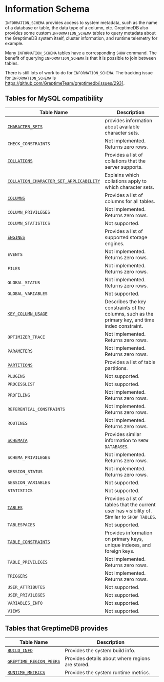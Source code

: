 # Information Schema

`INFORMATION_SCHEMA` provides access to system metadata, such as the name of a database or table, the data type of a column, etc. GreptimeDB also provides some custom `INFORMATION_SCHEMA` tables to query metadata about the GreptimeDB system itself, cluster information, and runtime telemetry for example.

Many `INFORMATION_SCHEMA` tables have a corresponding `SHOW` command. The benefit of querying `INFORMATION_SCHEMA` is that it is possible to join between tables.

There is still lots of work to do for `INFORMATION_SCHEMA`. The tracking issue for `INFORMATION_SCHEMA` is https://github.com/GreptimeTeam/greptimedb/issues/2931.

## Tables for MySQL compatibility

| Table Name | Description |
| --- | --- |
| [`CHARACTER_SETS`](./character-sets.md) | provides information about available character sets. |
| `CHECK_CONSTRAINTS`| Not implemented. Returns zero rows. |
| [`COLLATIONS`](./collations.md) | Provides a list of collations that the server supports. |
| [`COLLATION_CHARACTER_SET_APPLICABILITY`](./collation-character-set-applicability.md) | Explains which collations apply to which character sets. |
| [`COLUMNS`](./columns.md) | Provides a list of columns for all tables. |
| `COLUMN_PRIVILEGES` | Not implemented. Returns zero rows. |
| `COLUMN_STATISTICS` | Not supported. |
| [`ENGINES`](./engines.md) | Provides a list of supported storage engines. |
| `EVENTS` | Not implemented. Returns zero rows. |
| `FILES` | Not implemented. Returns zero rows. |
| `GLOBAL_STATUS` | Not implemented. Returns zero rows. |
| `GLOBAL_VARIABLES` | Not supported. |
| [`KEY_COLUMN_USAGE`](./key-column-usage.md) | Describes the key constraints of the columns, such as the primary key, and time index constraint. |
| `OPTIMIZER_TRACE` | Not implemented. Returns zero rows. |
| `PARAMETERS` | Not implemented. Returns zero rows. |
| [`PARTITIONS`](./partitions.md) | Provides a list of table partitions. |
| `PLUGINS` | Not supported.|
| `PROCESSLIST` | Not supported. |
| `PROFILING` | Not implemented. Returns zero rows. |
| `REFERENTIAL_CONSTRAINTS` | Not implemented. Returns zero rows. |
| `ROUTINES` | Not implemented. Returns zero rows. |
| [`SCHEMATA`](./schemata.md) | Provides similar information to `SHOW DATABASES`. |
| `SCHEMA_PRIVILEGES` | Not implemented. Returns zero rows. |
| `SESSION_STATUS` | Not implemented. Returns zero rows. |
| `SESSION_VARIABLES` | Not supported. |
| `STATISTICS` | Not supported. |
| [`TABLES`](./tables.md) | Provides a list of tables that the current user has visibility of. Similar to `SHOW TABLES`. |
| `TABLESPACES` | Not supported. |
| [`TABLE_CONSTRAINTS`](./table-constraints.md) | Provides information on primary keys, unique indexes, and foreign keys. |
| `TABLE_PRIVILEGES` | Not implemented. Returns zero rows. |
| `TRIGGERS` | Not implemented. Returns zero rows. |
| `USER_ATTRIBUTES` | Not supported. |
| `USER_PRIVILEGES` | Not supported.|
| `VARIABLES_INFO` | Not supported. |
| `VIEWS`| Not supported. |


## Tables that GreptimeDB provides

| Table Name | Description |
| --- | --- |
| [`BUILD_INFO`](./build-info.md) | Provides the system build info. |
| [`GREPTIME_REGION_PEERS`](./greptime-region-peers.md) | Provides details about where regions are stored. |
| [`RUNTIME_METRICS`](./runtime-metrics.md)| Provides the system runtime metrics.|




  